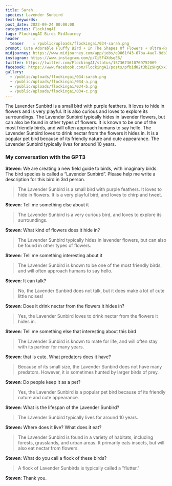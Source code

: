```yaml
---
title: Sarah
species: Lavender Sunbird
text-keywords: 
post_date: 2022-09-24 00:00:00
categories: FlockingAI
tags: FlockingAI Birds MidJourney 
header      :
  teaser    : /public/uploads/flockingai/034-sarah.png
prompt: Cute Adorable Fluffy Bird + In The Shapes Of Flowers + Ultra-Realistic, Octane Render Highly Detail
midjourney: https://www.midjourney.com/app/jobs/e9061f43-67ba-4ae7-9db7-f56ad7794fbf
instagram: https://www.instagram.com/p/Ci5F4XdsqE6/
twitter: https://twitter.com/FlockingAI/status/1573673610769752069
facebook: https://www.facebook.com/FlockingAI/posts/pfbid02t3bZz9HgCxx72RwtfHMtYa3n2vvaqoU5i7QaTtMZHhEnns8x9TaECXk84gTGnuMhl
gallery: 
  - /public/uploads/flockingai/034-sarah.png
  - /public/uploads/flockingai/034-a.png
  - /public/uploads/flockingai/034-b.png
  - /public/uploads/flockingai/034-c.png
---
```


The Lavender Sunbird is a small bird with purple feathers. It loves to hide in flowers and is very playful. It is also curious and loves to explore its surroundings. The Lavender Sunbird typically hides in lavender flowers, but can also be found in other types of flowers. It is known to be one of the most friendly birds, and will often approach humans to say hello. The Lavender Sunbird loves to drink nectar from the flowers it hides in. It is a popular pet bird because of its friendly nature and cute appearance. The Lavender Sunbird typically lives for around 10 years.

### My conversation with the GPT3

**Steven**: We are creating a new field guide to birds, with imaginary birds. The bird species is called a “Lavender Sunbird”. Please help me write a description for this bird in 3rd person.

> The Lavender Sunbird is a small bird with purple feathers. It loves to hide in flowers. It is a very playful bird, and loves to chirp and tweet.

**Steven**: Tell me something else about it

> The Lavender Sunbird is a very curious bird, and loves to explore its surroundings.

**Steven**: What kind of flowers does it hide in?

> The Lavender Sunbird typically hides in lavender flowers, but can also be found in other types of flowers.

**Steven**: Tell me something interesting about it

> The Lavender Sunbird is known to be one of the most friendly birds, and will often approach humans to say hello.

**Steven**: It can talk?

> No, the Lavender Sunbird does not talk, but it does make a lot of cute little noises!

**Steven**: Does it drink nectar from the flowers it hides in?

> Yes, the Lavender Sunbird loves to drink nectar from the flowers it hides in.

**Steven**: Tell me something else that interesting about this bird

> The Lavender Sunbird is known to mate for life, and will often stay with its partner for many years.

**Steven**: that is cute. What predators does it have?

> Because of its small size, the Lavender Sunbird does not have many predators. However, it is sometimes hunted by larger birds of prey.

**Steven**: Do people keep it as a pet?

> Yes, the Lavender Sunbird is a popular pet bird because of its friendly nature and cute appearance.

**Steven**: What is the lifespan of the Lavender Sunbird?

> The Lavender Sunbird typically lives for around 10 years.

**Steven:**  Where does it live? What does it eat?

> The Lavender Sunbird is found in a variety of habitats, including forests, grasslands, and urban areas. It primarily eats insects, but will also eat nectar from flowers.

**Steven**: What do you call a flock of these birds?

> A flock of Lavender Sunbirds is typically called a "flutter."

**Steven**: Thank you.
